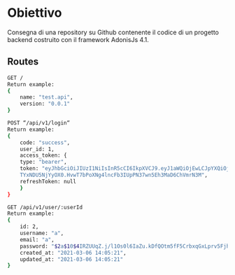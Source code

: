 # Obiettivo
Consegna di una repository su Github contenente il codice di un progetto backend
costruito con il framework AdonisJs 4.1.

## Routes

```bash
GET /
Return example:
{
    name: "test.api",
    version: "0.0.1"
}
```

```bash
POST “/api/v1/login“
Return example:
{
    code: "success",
    user_id: 1,
    access_token: {
    type: "bearer",
    token: "eyJhbGciOiJIUzI1NiIsInR5cCI6IkpXVCJ9.eyJ1aWQiOjEwLCJpYXQiOjE2MTQ1OTMwMjksImV4cCI6M
    TYxNDU5NjYyOX0.HvwT7bPoXNg4lncFb3IUpPN37wn5Eh3MaD6ChVmrN3M",
    refreshToken: null
    }
}

```

```bash
GET /api/v1/user/:userId
Return example:
{
    id: 2,
    username: "a",
    email: "a",
    password: "$2a$10$4IRZUUqZ.j/l1Os0l6IaZu.kDfQOtm5fF5CrbxqGxLprv5FjhyIa6",
    created_at: "2021-03-06 14:05:21",
    updated_at: "2021-03-06 14:05:21"
}
```
